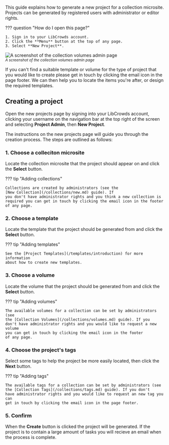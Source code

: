 This guide explains how to generate a new project for a collection microsite.
Projects can be generated by registered users with administrator or editor
rights.

??? question "How do I open this page?"

    1. Sign in to your LibCrowds account.
    2. Click the **Menu** button at the top of any page.
    3. Select **New Project**.


![A screenshot of the collection volumes admin page](/assets/img/admin-project-new.png?raw=true)
<br><small>*A screenshot of the collection volumes admin page*</small>

If you can't find a suitable template or volume for the type of project that
you would like to create please get in touch by clicking the email icon in
the page footer. We can then help you to locate the items you're after, or
design the required templates.

## Creating a project

Open the new projects page by signing into your LibCrowds account, clicking
your username on the navigation bar at the top right of the screen and
selecting **Project Admin**, then **New Project**.

The instructions on the new projects page will guide you through the creation
process. The steps are outlined as follows:

### 1. Choose a colleciton microsite

Locate the collection microsite that the project should appear on and click
the **Select** button.

??? tip "Adding collections"

    Collections are created by administrators (see the
    [New Collection](/collections/new.md) guide). If
    you don't have administrator rights and you think a new collection is
    required you can get in touch by clicking the email icon in the footer
    of any page.

### 2. Choose a template

Locate the template that the project should be generated from and click
the **Select** button.

??? tip "Adding templates"

    See the [Project Templates](/templates/introduction) for more information
    about how to create new templates.

### 3. Choose a volume

Locate the volume that the project should be generated from and click
the **Select** button.

??? tip "Adding volumes"

    The available volumes for a collection can be set by administrators (see
    the [Collection Volumes](/collections/volumes.md) guide). If you
    don't have administrator rights and you would like to request a new volume
    you can get in touch by clicking the email icon in the footer
    of any page.

### 4. Choose the project's tags

Select some tags to help the project be more easily located, then click the
**Next** button.

??? tip "Adding tags"

    The available tags for a collection can be set by administrators (see
    the [Collection Tags](/collections/tags.md) guide). If you don't
    have administrator rights and you would like to request an new tag you can
    get in touch by clicking the email icon in the page footer.

### 5. Confirm

When the **Create** button is clicked the project will be generated. If the
project is to contain a large amount of tasks you will recieve an email when
the process is complete.
